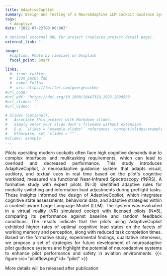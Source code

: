 ```yaml
---
title: AdaptiveCopliot
summary: Design and Testing of a NeuroAdaptive LLM Cockpit Guidance System in both Novice and Expert Pilots
tags:
  - Adaptive
date: '2022-07-22T00:00:00Z'

# Optional external URL for project (replaces project detail page).
external_link: ''

image:
  #caption: Photo by rawpixel on Unsplash
  focal_point: Smart

links:
  #- icon: twitter
  #  icon_pack: fab
  #  name: Follow
  #  url: https://twitter.com/georgecushen
#url_code: ''
#url_pdf: 'https://doi.org/10.1080/10447318.2022.2098559'
#url_slides: ''
#url_video: ''

# Slides (optional).
#   Associate this project with Markdown slides.
#   Simply enter your slide deck's filename without extension.
#   E.g. `slides = "example-slides"` references `content/slides/example-slides.md`.
#   Otherwise, set `slides = ""`.
#slides: example
---
```

<div style="text-align: justify;">
  <p>
  Pilots operating modern cockpits often face high cognitive demands due to complex interfaces and multitasking requirements, which can lead to overload and decreased performance. This study introduces AdaptiveCopliot, a neuroadaptive guidance system that adapts visual, auditory, and textual cues in real time based on the pilot's cognitive workload, measured via functional Near-Infrared Spectroscopy (fNIRS). A formative study with expert pilots (N=3) identified adaptive rules for modality switching and information load adjustments during preflight tasks. These insights informed the design of AdaptiveCopliot, which integrates cognitive state assessments, behavioral data, and adaptive strategies within a context-aware Large Language Model (LLM). The system was evaluated in a virtual reality (VR) simulated cockpit with licensed pilots (N=8), comparing its performance against baseline and random feedback conditions. The results indicate that the pilots using AdaptiveCopliot exhibited higher rates of optimal cognitive load states on the facets of working memory and perception, along with reduced task completion times. Based on the formative study, experimental findings, qualitative interviews, we propose a set of strategies for future development of neuroadaptive pilot guidance systems and highlight the potential of neuroadaptive systems to enhance pilot performance and safety in aviation environments.
  {{< figure src="pilotflow.png" id= "pilot" >}}
  </p>
  More details will be released after publication
  
</div>